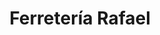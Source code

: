 ---
title: "Ferretería Rafael"
url: /ciudad-autonoma-de-buenos-aires/ferreteria-rafael/
shop: hardware
---